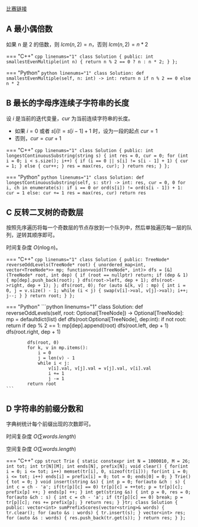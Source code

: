[比赛链接](https://leetcode.cn/contest/weekly-contest-311/)

## A 最小偶倍数

如果 n 是 2 的倍数，则 $lcm(n,2) = n$，否则 $lcm(n,2) = n*2$

=== "C++"
    ```cpp linenums="1"
    class Solution {
    public:
        int smallestEvenMultiple(int n) {
            return n % 2 == 0 ? n : n * 2;
        }
    };
    ```
  
=== "Python"
    ```python linenums="1"
    class Solution:
        def smallestEvenMultiple(self, n: int) -> int:
            return n if n % 2 == 0 else n * 2
    ```

## B 最长的字母序连续子字符串的长度

设 $i$ 是当前的迭代变量，$cur$ 为当前连续字符串的长度。
- 如果 $i = 0$ 或者 $s[i] != s[i - 1] + 1$ 时，设为一段的起点 $cur = 1$
- 否则，$cur = cur + 1$

=== "C++"
    ```cpp linenums="1"
    class Solution {
    public:
        int longestContinuousSubstring(string s) {
            int res = 0, cur = 0;
            for (int i = 0; i < s.size(); i++) {
                if (i == 0 || s[i] != s[i - 1] + 1) {
                    cur = 1;
                } else {
                    cur++;
                }
                res = max(res, cur);
            }
            return res;
        }
    };
    ```
  
=== "Python"
    ```python linenums="1"
    class Solution:
        def longestContinuousSubstring(self, s: str) -> int:
            res, cur = 0, 0
            for i, ch in enumerate(s):
                if i == 0 or ord(s[i]) != ord(s[i - 1]) + 1:
                    cur = 1
                else:
                    cur += 1
                res = max(res, cur)
            return res
    ```

## C 反转二叉树的奇数层

按照先序遍历将每一个奇数层的节点存放到一个队列中，然后单独遍历每一层的队列，逆转其顺序即可。


时间复杂度 $O(n\log n)$。

=== "C++"
    ```cpp linenums="1"
    class Solution {
    public:
        TreeNode* reverseOddLevels(TreeNode* root) {
            unordered_map<int, vector<TreeNode*>> mp;
            function<void(TreeNode*, int)> dfs = [&](TreeNode* root, int dep) {
                if (root == nullptr) return;
                if (dep & 1) {
                    mp[dep].push_back(root);
                }
                dfs(root->left, dep + 1);
                dfs(root->right, dep + 1);
            };
            dfs(root, 0);
            for (auto &[k, v] : mp) {
                int i = 0, j = v.size() - 1;
                while (i < j) {
                    swap(v[i]->val, v[j]->val);
                    i++;
                    j--;
                }
            }
            return root;
        }
    };
    ```
  
=== "Python"
    ```python linenums="1"
    class Solution:
        def reverseOddLevels(self, root: Optional[TreeNode]) -> Optional[TreeNode]:
            mp = defaultdict(list)
            def dfs(root:Optional[TreeNode], dep:int):
                if not root:
                    return
                if dep % 2 == 1:
                    mp[dep].append(root)
                dfs(root.left, dep + 1)
                dfs(root.right, dep + 1)
            
            dfs(root, 0)
            for k, v in mp.items():
                i = 0
                j = len(v) - 1
                while i < j:
                    v[i].val, v[j].val = v[j].val, v[i].val
                    i += 1
                    j -= 1
            return root
    ```

## D 字符串的前缀分数和

字典树统计每个前缀出现的次数即可。

时间复杂度 $O(\sum words.length)$

空间复杂度 $O(\sum words.length)$

=== "C++"
    ```cpp
    struct Trie {
        static constexpr int N = 1000010, M = 26;
        int tot;
        int tr[N][M];
        int ends[N], prefix[N];
        void clear() {
            for(int i = 0; i <= tot; i++) memset(tr[i], 0, sizeof(tr[i]));
            for(int i = 0; i <= tot; i++) ends[i] = prefix[i] = 0;
            tot = 0; ends[0] = 0;
        }
        Trie() { tot = 0; }
        void insert(string &s) {
            int p = 0;
            for(auto &ch : s) {
                int c = ch - 'a';
                if(tr[p][c] == 0) tr[p][c] = ++tot;
                p = tr[p][c];
                prefix[p] ++;
            }
            ends[p] ++;
        }
        int get(string &s) {
            int p = 0, res = 0;
            for(auto &ch : s) {
                int c = ch - 'a';
                if (tr[p][c] == 0) break;
                p = tr[p][c];
                res += prefix[p];
            }
            return res;
        }
    }tr;
    class Solution {
    public:
        vector<int> sumPrefixScores(vector<string>& words) {
            tr.clear();
            for (auto &s : words) {
                tr.insert(s);
            }
            vector<int> res;
            for (auto &s : words) {
                res.push_back(tr.get(s));
            }
            return res;
        }
    };
    ```


